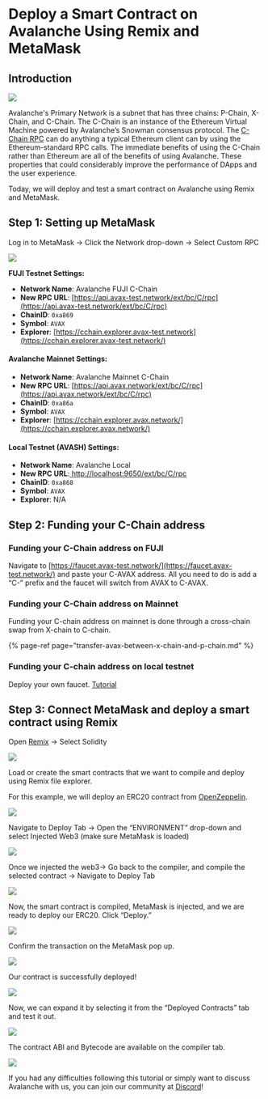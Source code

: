 # Deploy a Smart Contract on Avalanche Using Remix and MetaMask

## Introduction

![](../../../.gitbook/assets/primary-network.png)

Avalanche's Primary Network is a subnet that has three chains: P-Chain, X-Chain, and C-Chain. The C-Chain is an instance of the Ethereum Virtual Machine powered by Avalanche’s Snowman consensus protocol. The [C-Chain RPC](../../avalanchego-apis/contract-chain-c-chain-api.md) can do anything a typical Ethereum client can by using the Ethereum-standard RPC calls. The immediate benefits of using the C-Chain rather than Ethereum are all of the benefits of using Avalanche. These properties that could considerably improve the performance of DApps and the user experience.

Today, we will deploy and test a smart contract on Avalanche using Remix and MetaMask.

## Step 1: Setting up MetaMask

Log in to MetaMask -&gt; Click the Network drop-down -&gt; Select Custom RPC

![](../../../.gitbook/assets/metamask-network-dropdown.png)

**FUJI Testnet Settings:**

* **Network Name**: Avalanche FUJI C-Chain
* **New RPC URL**: [https://api.avax-test.network/ext/bc/C/rpc](https://api.avax-test.network/ext/bc/C/rpc)
* **ChainID**: `0xa869`
* **Symbol**: `AVAX`
* **Explorer**: [https://cchain.explorer.avax-test.network](https://cchain.explorer.avax-test.network/)

#### **Avalanche Mainnet Settings:**

* **Network Name**: Avalanche Mainnet C-Chain
* **New RPC URL**: [https://api.avax.network/ext/bc/C/rpc](https://api.avax.network/ext/bc/C/rpc)
* **ChainID**: `0xa86a`
* **Symbol**: `AVAX`
* **Explorer**: [https://cchain.explorer.avax.network/](https://cchain.explorer.avax.network/)

#### **Local Testnet \(AVASH\) Settings:**

* **Network Name**: Avalanche Local
* **New RPC URL**:[ ](http://localhost:9650/ext/bc/C/rpc)[http://localhost:9650/ext/bc/C/rpc](http://localhost:9650/ext/bc/C/rpc)
* **ChainID**: `0xa868`
* **Symbol**: `AVAX`
* **Explorer**: N/A

## Step 2: Funding your C-Chain address

### **Funding your C-Chain address on FUJI** <a id="d718"></a>

Navigate to [https://faucet.avax-test.network/](https://faucet.avax-test.network/) and paste your C-AVAX address. All you need to do is add a “C-” prefix and the faucet will switch from AVAX to C-AVAX.

### Funding your C-Chain address on Mainnet <a id="1997"></a>

Funding your C-chain address on mainnet is done through a cross-chain swap from X-chain to C-chain.

{% page-ref page="transfer-avax-between-x-chain-and-p-chain.md" %}

### Funding your C-chain address on local testnet <a id="b5a3"></a>

Deploy your own faucet. [Tutorial](https://medium.com/avalabs/the-ava-platform-tools-pt-2-the-ava-faucet-48f28da57146)

## Step 3: Connect MetaMask and deploy a smart contract using Remix

Open [Remix](https://remix.ethereum.org/) -&gt; Select Solidity

![](../../../.gitbook/assets/remix-file-explorer.png)

Load or create the smart contracts that we want to compile and deploy using Remix file explorer.

For this example, we will deploy an ERC20 contract from [OpenZeppelin](https://openzeppelin.com/contracts).

![](../../../.gitbook/assets/erc20-contract.png)

Navigate to Deploy Tab -&gt; Open the “ENVIRONMENT” drop-down and select Injected Web3 \(make sure MetaMask is loaded\)

![](../../../.gitbook/assets/deploy-and-run-transactions.png)

Once we injected the web3-&gt; Go back to the compiler, and compile the selected contract -&gt; Navigate to Deploy Tab

![](../../../.gitbook/assets/solidity-compiler.png)

Now, the smart contract is compiled, MetaMask is injected, and we are ready to deploy our ERC20. Click “Deploy.”

![](../../../.gitbook/assets/deploy-erc20.png)

Confirm the transaction on the MetaMask pop up.

![](../../../.gitbook/assets/confirm-erc20.png)

Our contract is successfully deployed!

![](../../../.gitbook/assets/published-metadata.png)

Now, we can expand it by selecting it from the “Deployed Contracts” tab and test it out.

![](../../../.gitbook/assets/interact-with-contract.png)

The contract ABI and Bytecode are available on the compiler tab.

![](../../../.gitbook/assets/abi-bytecode.png)

If you had any difficulties following this tutorial or simply want to discuss Avalanche with us, you can join our community at [Discord](https://chat.avalabs.org/)!

